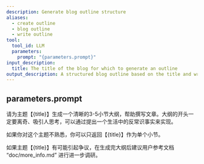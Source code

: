 ```yaml
---
description: Generate blog outline structure
aliases:
  - create outline
  - blog outline  
  - write outline
tool:
  tool_id: LLM
  parameters:
    prompt: "{parameters.prompt}"
input_description:
  title: The title of the blog for which to generate an outline
output_description: A structured blog outline based on the title and writing purpose
---
```

## parameters.prompt
请为主题【{title}】生成一个清晰的3-5小节大纲，帮助撰写文章。大纲的开头一定要离奇、吸引人思考，可以通过提出一个生活中的反常识事实来实现。

如果你对这个主题不熟悉，你可以只返回【{title}】作为单个小节。

如果主题【{title}】有可能引起争议，在生成完大纲后建议用户参考文档 “doc/more_info.md” 进行进一步调研。